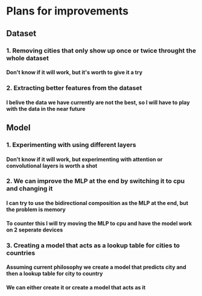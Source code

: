 # Plans for improvements

## Dataset

### 1. Removing cities that only show up once or twice throught the whole dataset

#### Don't know if it will work, but it's worth to give it a try

### 2. Extracting better features from the dataset

#### I belive the data we have currently are not the best, so I will have to play with the data in the near future

## Model

### 1. Experimenting with using different layers

#### Don't know if it will work, but experimenting with attention or convolutional layers is worth a shot

### 2. We can improve the MLP at the end by switching it to cpu and changing it

#### I can try to use the bidirectional composition as the MLP at the end, but the problem is memory

#### To counter this I will try moving the MLP to cpu and have the model work on 2 seperate devices

### 3. Creating a model that acts as a lookup table for cities to countries

#### Assuming current philosophy we create a model that predicts city and then a lookup table for city to country

#### We can either create it or create a model that acts as it
